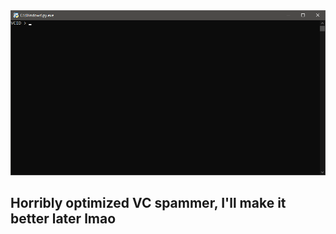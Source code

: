 <!DOCTYPE html>

<img src="github_assets/banner.png">

<h2>Horribly optimized VC spammer, I'll make it better later lmao</h2>